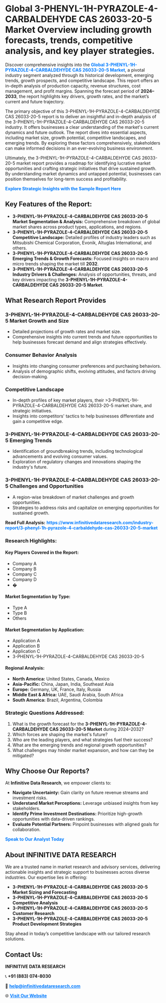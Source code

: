 <h1>Global 3-PHENYL-1H-PYRAZOLE-4-CARBALDEHYDE CAS 26033-20-5 Market Overview including growth forecasts, trends, competitive analysis, and key player strategies.</h1>
<p>
Discover comprehensive insights into the 
<a href="https://www.infinitivedataresearch.com/industry-report/3-phenyl-1h-pyrazole-4-carbaldehyde-cas-26033-20-5-market" rel="dofollow" style="color: #007BFF; text-decoration: none;"><strong>Global 3-PHENYL-1H-PYRAZOLE-4-CARBALDEHYDE CAS 26033-20-5 Market</strong></a>, a pivotal industry segment analyzed through its historical development, emerging trends, growth prospects, and competitive landscape. This report offers an in-depth analysis of production capacity, revenue structures, cost management, and profit margins. Spanning the forecast period of <strong>2024–2033</strong>, the report highlights key drivers, growth rates, and the market’s current and future trajectory.
</p>
<p>
The primary objective of this 3-PHENYL-1H-PYRAZOLE-4-CARBALDEHYDE CAS 26033-20-5 report is to deliver an insightful and in-depth analysis of the 3-PHENYL-1H-PYRAZOLE-4-CARBALDEHYDE CAS 26033-20-5 industry. It offers businesses a clear understanding of the market's current dynamics and future outlook. The report dives into essential aspects, including market size, growth potential, competitive landscapes, and emerging trends. By exploring these factors comprehensively, stakeholders can make informed decisions in an ever-evolving business environment.
</p>
<p>
Ultimately, the 3-PHENYL-1H-PYRAZOLE-4-CARBALDEHYDE CAS 26033-20-5 market report provides a roadmap for identifying lucrative market opportunities and crafting strategic initiatives that drive sustained growth. By understanding market dynamics and untapped potential, businesses can position themselves for long-term success and profitability.
</p>
<p>
<a href="https://www.infinitivedataresearch.com/request-sample/reportId=110093" style="color: #007BFF; text-decoration: none;"><strong>Explore Strategic Insights with the Sample Report Here</strong></a>
</p>

<h2>Key Features of the Report:</h2>
<ul>
<li><strong>3-PHENYL-1H-PYRAZOLE-4-CARBALDEHYDE CAS 26033-20-5 Market Segmentation & Analysis:</strong> Comprehensive breakdown of global market shares across product types, applications, and regions.</li>
<li><strong>3-PHENYL-1H-PYRAZOLE-4-CARBALDEHYDE CAS 26033-20-5 Competitive Landscape:</strong> Detailed profiles of industry leaders such as Mitsubishi Chemical Corporation, Evonik, Altuglas International, and others.</li>
<li><strong>3-PHENYL-1H-PYRAZOLE-4-CARBALDEHYDE CAS 26033-20-5 Emerging Trends & Growth Forecasts:</strong> Focused insights on macro and micro trends shaping the market till <strong>2032</strong>.</li>
<li><strong>3-PHENYL-1H-PYRAZOLE-4-CARBALDEHYDE CAS 26033-20-5 Industry Drivers & Challenges:</strong> Analysis of opportunities, threats, and key drivers impacting the <strong>3-PHENYL-1H-PYRAZOLE-4-CARBALDEHYDE CAS 26033-20-5 Market</strong>.</li>
</ul>

<h2>What Research Report Provides</h2>
<h3>3-PHENYL-1H-PYRAZOLE-4-CARBALDEHYDE CAS 26033-20-5 Market Growth and Size</h3>
<ul>
<li>Detailed projections of growth rates and market size.</li>
<li>Comprehensive insights into current trends and future opportunities to help businesses forecast demand and align strategies effectively.</li>
</ul>

<h3>Consumer Behavior Analysis</h3>
<ul>
<li>Insights into changing consumer preferences and purchasing behaviors.</li>
<li>Analysis of demographic shifts, evolving attitudes, and factors driving decision-making.</li>
</ul>

<h3>Competitive Landscape</h3>
<ul>
<li>In-depth profiles of key market players, their >3-PHENYL-1H-PYRAZOLE-4-CARBALDEHYDE CAS 26033-20-5 market share, and strategic initiatives.</li>
<li>Insights into competitors' tactics to help businesses differentiate and gain a competitive edge.</li>
</ul>

<h3>3-PHENYL-1H-PYRAZOLE-4-CARBALDEHYDE CAS 26033-20-5 Emerging Trends</h3>
<ul>
<li>Identification of groundbreaking trends, including technological advancements and evolving consumer values.</li>
<li>Exploration of regulatory changes and innovations shaping the industry's future.</li>
</ul>

<h3>3-PHENYL-1H-PYRAZOLE-4-CARBALDEHYDE CAS 26033-20-5 Challenges and Opportunities</h3>
<ul>
<li>A region-wise breakdown of market challenges and growth opportunities.</li>
<li>Strategies to address risks and capitalize on emerging opportunities for sustained growth.</li>
</ul>
<p><strong>Read Full Analysis:</strong> <a href="https://www.infinitivedataresearch.com/industry-report/3-phenyl-1h-pyrazole-4-carbaldehyde-cas-26033-20-5-market" rel="dofollow" style="color: #007BFF; text-decoration: none;"><strong>https://www.infinitivedataresearch.com/industry-report/3-phenyl-1h-pyrazole-4-carbaldehyde-cas-26033-20-5-market</strong></a></p>
<h3>Research Highlights:</h3>
<h4>Key Players Covered in the Report:</h4>
<ul><li>Company A</li><li>Company B</li><li>Company C</li><li>Company D</li><li>�</li></ul>
<h4>Market Segmentation by Type:</h4>
<ul><li>Type A</li><li>Type B</li><li>Others</li></ul>
<h4>Market Segmentation by Application:</h4>
<ul><li>Application A</li><li>Application B</li><li>Application C</li><li>3-PHENYL-1H-PYRAZOLE-4-CARBALDEHYDE CAS 26033-20-5</li></ul>

<h4>Regional Analysis:</h4>
<ul>
<li><strong>North America:</strong> United States, Canada, Mexico</li>
<li><strong>Asia-Pacific:</strong> China, Japan, India, Southeast Asia</li>
<li><strong>Europe:</strong> Germany, UK, France, Italy, Russia</li>
<li><strong>Middle East & Africa:</strong> UAE, Saudi Arabia, South Africa</li>
<li><strong>South America:</strong> Brazil, Argentina, Colombia</li>
</ul>

<h3>Strategic Questions Addressed:</h3>
<ol>
<li>What is the growth forecast for the <strong>3-PHENYL-1H-PYRAZOLE-4-CARBALDEHYDE CAS 26033-20-5 Market</strong> during 2024–2032?</li>
<li>Which forces are shaping the market's future?</li>
<li>Who are the leading players, and what strategies fuel their success?</li>
<li>What are the emerging trends and regional growth opportunities?</li>
<li>What challenges may hinder market expansion, and how can they be mitigated?</li>
</ol>

<h2>Why Choose Our Reports?</h2>
<p>At <strong>Infinitive Data Research</strong>, we empower clients to:</p>
<ul>
<li><strong>Navigate Uncertainty:</strong> Gain clarity on future revenue streams and investment risks.</li>
<li><strong>Understand Market Perceptions:</strong> Leverage unbiased insights from key stakeholders.</li>
<li><strong>Identify Prime Investment Destinations:</strong> Prioritize high-growth opportunities with data-driven rankings.</li>
<li><strong>Evaluate Potential Partners:</strong> Pinpoint businesses with aligned goals for collaboration.</li>
</ul>
<p><a href="https://www.infinitivedataresearch.com/industry-report/3-phenyl-1h-pyrazole-4-carbaldehyde-cas-26033-20-5-market" rel="dofollow" style="color: #007BFF; text-decoration: none;"><strong>Speak to Our Analyst Today</strong></a></p>

<h2>About INFINITIVE DATA RESEARCH</h2>
<p>We are a trusted name in market research and advisory services, delivering actionable insights and strategic support to businesses across diverse industries. Our expertise lies in offering:</p>
<ul>
<li><strong>3-PHENYL-1H-PYRAZOLE-4-CARBALDEHYDE CAS 26033-20-5 Market Sizing and Forecasting</strong></li>
<li><strong>3-PHENYL-1H-PYRAZOLE-4-CARBALDEHYDE CAS 26033-20-5 Competitive Analysis</strong></li>
<li><strong>3-PHENYL-1H-PYRAZOLE-4-CARBALDEHYDE CAS 26033-20-5 Customer Research</strong></li>
<li><strong>3-PHENYL-1H-PYRAZOLE-4-CARBALDEHYDE CAS 26033-20-5 Product Development Strategies</strong></li>
</ul>
<p>Stay ahead in today’s competitive landscape with our tailored research solutions.</p>

<h2>Contact Us:</h2>
<p><strong>INFINITIVE DATA RESEARCH</strong></p>
<p>📞 <strong>+91 (883) 074-8030</strong></p>
<p>📧 <strong><a href="mailto:help@infinitivedataresearch.com" style="color: #007BFF;">help@infinitivedataresearch.com</a></strong></p>
<p>🌐 <strong><a href="https://www.infinitivedataresearch.com" rel="dofollow" style="color: #007BFF;">Visit Our Website</a></strong></p>